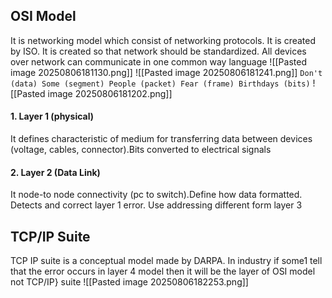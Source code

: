## OSI Model
It is networking model which consist of networking protocols. It is created by ISO. It is created so that network should be standardized. All devices over network can communicate in one  common way language
![[Pasted image 20250806181130.png]]
![[Pasted image 20250806181241.png]]
`Don't (data) Some (segment) People (packet) Fear (frame) Birthdays (bits)`
![[Pasted image 20250806181202.png]]

#### 1. Layer 1 (physical)
It defines characteristic of medium for transferring data between devices (voltage, cables, connector).Bits converted to electrical signals
#### 2. Layer 2 (Data Link)
It node-to node connectivity (pc to switch).Define how data formatted. Detects and correct layer 1 error. Use addressing different form layer 3


## TCP/IP Suite
TCP IP suite is a conceptual model made by DARPA. In industry if some1 tell that the error occurs in layer 4 model then it will be the layer of OSI model not TCP/IP} suite
![[Pasted image 20250806182253.png]]